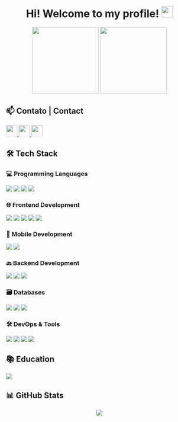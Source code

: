 <h1 align="center">
  Hi! Welcome to my profile! <img src="https://ik.imagekit.io/joaonasc/GitHub/assets/wave_Mdjm5gVSL.gif" width="30px">
</h1>

<div align="center">
  <img height="180em" src="https://github-readme-stats.vercel.app/api?username=JoaoPedroLage&show_icons=true&theme=dark&include_all_commits=true&count_private=true"/>
  <img height="180em" src="https://github-readme-stats.vercel.app/api/top-langs/?username=JoaoPedroLage&layout=compact&langs_count=8&theme=dark"/>
  <br>
</div>

##

<h2>📫 Contato | Contact</h2>

<p align="left">
  <a href="https://www.linkedin.com/in/joaopedrolage/" target="_blank">
    <img height="30" src="https://img.shields.io/badge/LinkedIn-0077B5?style=for-the-badge&logo=linkedin&logoColor=white"/>
  </a>
  <a href="mailto:joaopedro.lage@outlook.com">
    <img height="30" src="https://img.shields.io/badge/Outlook-0078D4?style=for-the-badge&logo=microsoft-outlook&logoColor=white"/>
  </a>
  <a href="https://joaopedrolage.github.io/" target="_blank">
    <img height="30" src="https://img.shields.io/badge/Portfolio-%23000000.svg?style=for-the-badge&logo=linkedin?Color=#FF7139"/>
  </a>
</p>

<h2>🛠️ Tech Stack</h2>

<h3>💻 Programming Languages</h3>
<p>
  <img src="https://img.shields.io/badge/C++-00599C?style=for-the-badge&logo=c%2B%2B&logoColor=white"/>
  <img src="https://img.shields.io/badge/Python-3776AB?style=for-the-badge&logo=python&logoColor=white"/>
  <img src="https://img.shields.io/badge/JavaScript-F7DF1E?style=for-the-badge&logo=javascript&logoColor=black"/>
  <img src="https://img.shields.io/badge/TypeScript-007ACC?style=for-the-badge&logo=typescript&logoColor=white"/>
</p>

<h3>🌐 Frontend Development</h3>
<p>
  <img src="https://img.shields.io/badge/React-20232A?style=for-the-badge&logo=react&logoColor=61DAFB"/>
  <img src="https://img.shields.io/badge/Redux-593D88?style=for-the-badge&logo=redux&logoColor=white"/>
  <img src="https://img.shields.io/badge/HTML5-E34F26?style=for-the-badge&logo=html5&logoColor=white"/>
  <img src="https://img.shields.io/badge/CSS3-1572B6?style=for-the-badge&logo=css3&logoColor=white"/>
  <img src="https://img.shields.io/badge/Tailwind_CSS-38B2AC?style=for-the-badge&logo=tailwind-css&logoColor=white"/>
</p>

<h3>📱 Mobile Development</h3>
<p>
  <img src="https://img.shields.io/badge/React_Native-20232A?style=for-the-badge&logo=react&logoColor=61DAFB"/>
  <img src="https://img.shields.io/badge/Expo-1B1F23?style=for-the-badge&logo=expo&logoColor=white"/>
</p>

<h3>🔙 Backend Development</h3>
<p>
  <img src="https://img.shields.io/badge/Node.js-339933?style=for-the-badge&logo=nodedotjs&logoColor=white"/>
  <img src="https://img.shields.io/badge/Express.js-000000?style=for-the-badge&logo=express&logoColor=white"/>
  <img src="https://img.shields.io/badge/Flask-000000?style=for-the-badge&logo=flask&logoColor=white"/>
</p>

<h3>🗃️ Databases</h3>
<p>
  <img src="https://img.shields.io/badge/MySQL-005C84?style=for-the-badge&logo=mysql&logoColor=white"/>
  <img src="https://img.shields.io/badge/MongoDB-4EA94B?style=for-the-badge&logo=mongodb&logoColor=white"/>
  <img src="https://img.shields.io/badge/SQLite-07405E?style=for-the-badge&logo=sqlite&logoColor=white"/>
</p>

<h3>🛠️ DevOps & Tools</h3>
<p>
  <img src="https://img.shields.io/badge/Docker-2CA5E0?style=for-the-badge&logo=docker&logoColor=white"/>
  <img src="https://img.shields.io/badge/Git-F05032?style=for-the-badge&logo=git&logoColor=white"/>
  <img src="https://img.shields.io/badge/Linux-FCC624?style=for-the-badge&logo=linux&logoColor=black"/>
  <img src="https://img.shields.io/badge/Heroku-430098?style=for-the-badge&logo=heroku&logoColor=white"/>
</p>

<h2>📚 Education</h2>
<p>
  <a href="https://www.betrybe.com/" target="_blank">
    <img src="https://img.shields.io/badge/Trybe-2FC18C?style=for-the-badge"/>
  </a>
</p>

<h2>📊 GitHub Stats</h2>
<p align="center">
  <img src="https://github-profile-trophy.vercel.app/?username=joaopedrolage&theme=onedark&row=1&column=6"/>
</p>
